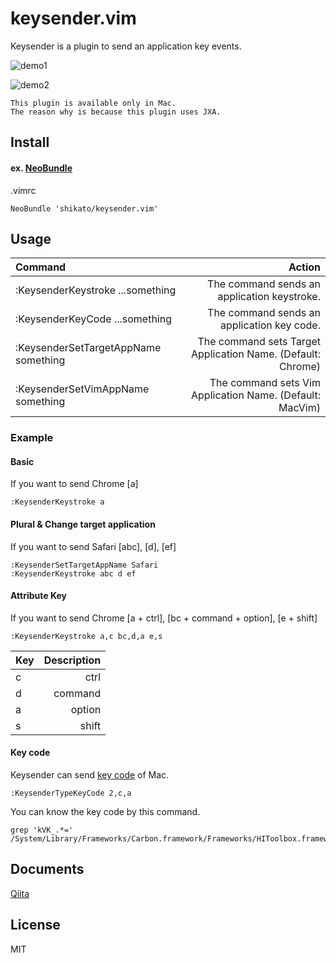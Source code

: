 # keysender.vim
Keysender is a plugin to send an application key events.

![demo1](https://qiita-image-store.s3.amazonaws.com/0/47437/2ab5c30c-ec0a-61a8-7174-24a9bd983b8d.gif) 

![demo2](https://qiita-image-store.s3.amazonaws.com/0/47437/786ff3ab-5b09-9169-2653-7619043a4196.gif)

``` 
This plugin is available only in Mac.
The reason why is because this plugin uses JXA.
```

## Install
#### ex. [NeoBundle](https://github.com/Shougo/neobundle.vim)
.vimrc
```
NeoBundle 'shikato/keysender.vim'
```

## Usage
| Command | Action |
|:-----------|------------:|
| :KeysenderKeystroke ...something|The command sends an application keystroke. |
| :KeysenderKeyCode ...something|The command sends an application key code.|
| :KeysenderSetTargetAppName something |The command sets Target Application Name. (Default: Chrome)|
| :KeysenderSetVimAppName something |The command sets Vim Application Name. (Default: MacVim)|

### Example

#### Basic
If you want to send Chrome [a]
```
:KeysenderKeystroke a
```
#### Plural & Change target application
If you want to send Safari [abc], [d], [ef] 
```
:KeysenderSetTargetAppName Safari
:KeysenderKeystroke abc d ef
```
#### Attribute Key
If you want to send Chrome [a + ctrl], [bc + command + option], [e + shift] 
```
:KeysenderKeystroke a,c bc,d,a e,s
```

| Key | Description |
|:-----------|------------:|
| c|ctrl |
| d |command |
| a |option |
| s |shift |

#### Key code
Keysender can send [key code](http://hyslog.com/blog/2012/06/25/569) of Mac.
```
:KeysenderTypeKeyCode 2,c,a
```
You can know the key code by this command.
```
grep 'kVK_.*=' /System/Library/Frameworks/Carbon.framework/Frameworks/HIToolbox.framework/Headers/Events.h
```

## Documents
[Qiita](http://qiita.com/shikato/items/2e8af1330e3ac8949279)

## License
MIT
